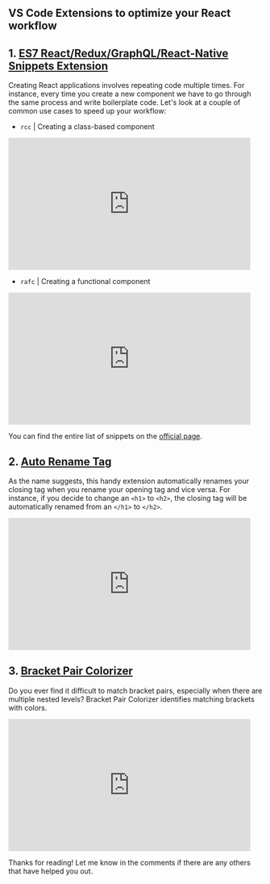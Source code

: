 ## VS Code Extensions to optimize your React workflow

## 1. [ES7 React/Redux/GraphQL/React-Native Snippets Extension](https://marketplace.visualstudio.com/items?itemName=dsznajder.es7-react-js-snippets)

Creating React applications involves repeating code multiple times. For instance, every time you create a new component we have to go through the same process and write boilerplate code. Let's look at a couple of common use cases to speed up your workflow:

- `rcc` | Creating a class-based component

<iframe src="https://giphy.com/embed/iPazNi9cfnCgkZbSTN" width="480" height="262" frameBorder="0" class="giphy-embed" allowFullScreen></iframe>


-  `rafc` | Creating a functional component

<iframe src="https://giphy.com/embed/56nFZlrEiMaReBAvn5" width="480" height="262" frameBorder="0" class="giphy-embed" allowFullScreen></iframe>

You can find the entire list of snippets on the  [official page](https://marketplace.visualstudio.com/items?itemName=dsznajder.es7-react-js-snippets).


## 2. [Auto Rename Tag](https://marketplace.visualstudio.com/items?itemName=formulahendry.auto-rename-tag) 

As the name suggests, this handy extension automatically renames your closing tag when you rename your opening tag and vice versa. For instance, if you decide to change an `<h1>` to `<h2>`, the closing tag will be automatically renamed from an `</h1>` to `</h2>`.

<iframe src="https://giphy.com/embed/gzIi2b4U7ss0lMIm3W" width="480" height="262" frameBorder="0" class="giphy-embed" allowFullScreen></iframe>


## 3. [Bracket Pair Colorizer](https://marketplace.visualstudio.com/items?itemName=CoenraadS.bracket-pair-colorizer) 

Do you ever find it difficult to match bracket pairs, especially when there are multiple nested levels? Bracket Pair Colorizer identifies matching brackets with colors.

<iframe src="https://giphy.com/embed/wHW07aJdL9IW19denF" width="480" height="262" frameBorder="0" class="giphy-embed" allowFullScreen></iframe>

Thanks for reading! Let me know in the comments if there are any others that have helped you out.